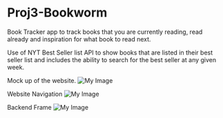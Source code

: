 # Proj3-Bookworm

Book Tracker app to track books that you are currently reading, read already and inspiration for what book to read next. 

Use of NYT Best Seller list API to show books that are listed in their best seller list and includes the ability to search for the best seller at any given week. 

Mock up of the website.
![My Image](MockUp.jpg)

Website Navigation
![My Image](WebsiteNavigation.jpg)

Backend Frame
![My Image](BackendFrame.jpg)